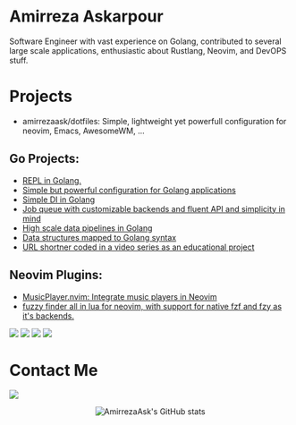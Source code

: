 # Amirreza Askarpour
Software Engineer with vast experience on Golang, contributed to several large scale applications, enthusiastic about Rustlang, Neovim, and DevOPS stuff.

# Projects
- amirrezaask/dotfiles: Simple, lightweight yet powerfull configuration for neovim, Emacs, AwesomeWM, ...
## Go Projects:
- [REPL in Golang.](https://github.com/golobby/config) 
- [Simple but powerful configuration for Golang applications](https://github.com/golobby/config)
- [Simple DI in Golang](https://github.com/golobby/container)
- [Job queue with customizable backends and fluent API and simplicity in mind](https://github.com/amirrezaask/worker)
- [High scale data pipelines in Golang](https://github.com/amirrezaask/plumber)
- [Data structures mapped to Golang syntax](https://github.com/amirrezaask/dag)
- [URL shortner coded in a video series as an educational project](https://github.com/amirrezaask/mokhtasar)
 
## Neovim Plugins:
- [MusicPlayer.nvim: Integrate music players in Neovim](https://github.com/amirrezaask/music_player.nvim)
- [fuzzy finder all in lua for neovim, with support for native fzf and fzy as it's backends.](https://github.com/amirrezaask/fuzzy.nvim)

[![](https://img.shields.io/badge/-rust-orange?style=for-the-badge&logo=rust)](https://www.rust-lang.org/)
[![](https://img.shields.io/badge/-go-orange?style=for-the-badge&logo=go)](https://go.dev/)
[![](https://img.shields.io/badge/-lua-orange?style=for-the-badge&logo=lua)](https://lua.org/)
[![](https://img.shields.io/badge/-python3-orange?style=for-the-badge&logo=python)](https://www.python.org/)


# Contact Me

[![](https://img.shields.io/badge/-raskarpour@gmail.com-lightgray?style=for-the-badge&logo=gmail)](mailto:raskarpour@gmail.com)


<p align="center">
  <img src="https://github-readme-stats.vercel.app/api?username=amirrezaask&show_icons=true&theme=monokai" alt="AmirrezaAsk's GitHub stats" />
</p>
